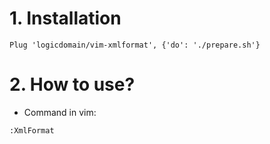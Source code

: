 # 1. Installation
```
Plug 'logicdomain/vim-xmlformat', {'do': './prepare.sh'}
```
# 2. How to use?
- Command in vim:
```
:XmlFormat
```


